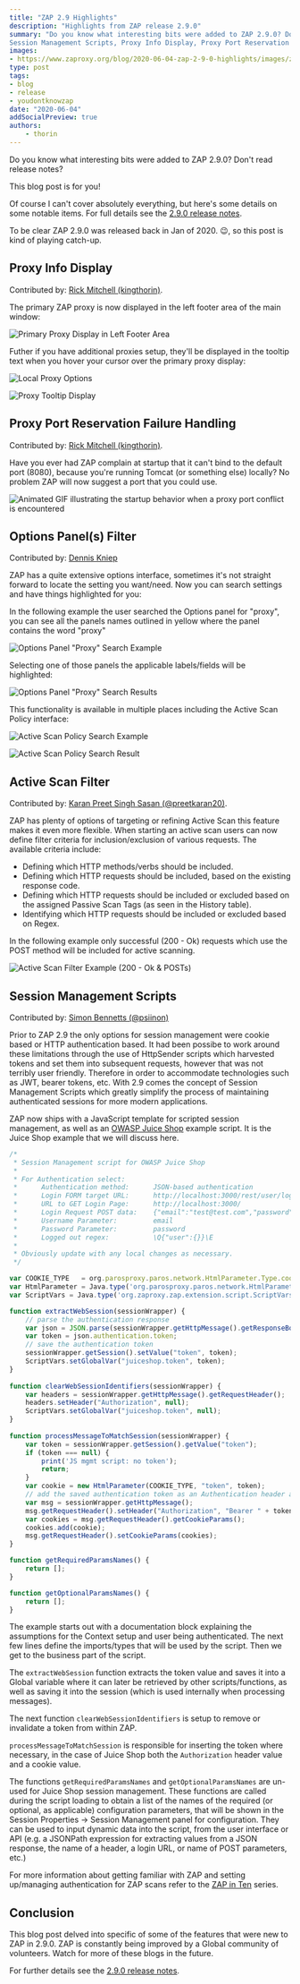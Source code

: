 ```yaml
---
title: "ZAP 2.9 Highlights"
description: "Highlights from ZAP release 2.9.0"
summary: "Do you know what interesting bits were added to ZAP 2.9.0? Don't read release notes? This blog post is for you! 
Session Management Scripts, Proxy Info Display, Proxy Port Reservation Failure Handling, Options Panel(s) Filter, Active Scan Filter, and more."
images:
- https://www.zaproxy.org/blog/2020-06-04-zap-2-9-0-highlights/images/zapbot.png
type: post
tags:
- blog
- release
- youdontknowzap
date: "2020-06-04"
addSocialPreview: true
authors:
    - thorin
---
```


Do you know what interesting bits were added to ZAP 2.9.0?
Don't read release notes?

This blog post is for you!

Of course I can't cover absolutely everything, but here's some details on some notable items.
For full details see the [2.9.0 release notes](/docs/desktop/releases/2.9.0/).

To be clear ZAP 2.9.0 was released back in Jan of 2020. &#128521;, so this post is kind of playing catch-up.

## Proxy Info Display

Contributed by: [Rick Mitchell (kingthorin)](https://twitter.com/kingthorin_rm).

The primary ZAP proxy is now displayed in the left footer area of the main window:

![Primary Proxy Display in Left Footer Area](images/footer_proxy.png)

Futher if you have additional proxies setup, they'll be displayed in the tooltip text when you hover your cursor over the primary proxy display:

![Local Proxy Options](images/local_proxy_options.png)

![Proxy Tooltip Display](images/footer_proxy_tooltip.png)

## Proxy Port Reservation Failure Handling

Contributed by: [Rick Mitchell (kingthorin)](https://twitter.com/kingthorin_rm).

Have you ever had ZAP complain at startup that it can't bind to the default port (8080), because you're running Tomcat (or something else) locally? No problem
ZAP will now suggest a port that you could use.

![Animated GIF illustrating the startup behavior when a proxy port conflict is encountered](images/startup_conflict.gif)

## Options Panel(s) Filter

Contributed by: [Dennis Kniep](https://twitter.com/dennis_kniep)

ZAP has a quite extensive options interface, sometimes it's not straight forward to locate the setting you want/need. Now you can search settings
and have things highlighted for you:

In the following example the user searched the Options panel for "proxy", you can see all the panels names outlined in yellow where the panel contains the word "proxy"

![Options Panel "Proxy" Search Example](images/options_search.png)

Selecting one of those panels the applicable labels/fields will be highlighted:

![Options Panel "Proxy" Search Results](images/options_search_result.png)

This functionality is available in multiple places including the Active Scan Policy interface:

![Active Scan Policy Search Example](images/scan_policy_search.png)

![Active Scan Policy Search Result](images/scan_policy_search_result.png)

## Active Scan Filter

Contributed by: [Karan Preet Singh Sasan (@preetkaran20)](https://github.com/preetkaran20).

ZAP has plenty of options of targeting or refining Active Scan this feature makes it even more flexible. When starting an active scan users can now define filter criteria for inclusion/exclusion of various requests. The available criteria include:

- Defining which HTTP methods/verbs should be included.
- Defining which HTTP requests should be included, based on the existing response code.
- Defining which HTTP requests should be included or excluded based on the assigned Passive Scan Tags (as seen in the History table).
- Identifying which HTTP requests should be included or excluded based on Regex.

In the following example only successful (200 - Ok) requests which use the POST method will be included for active scanning.

![Active Scan Filter Example (200 - Ok & POSTs)](images/scan_filter.png)

## Session Management Scripts

Contributed by: [Simon Bennetts (@psiinon)](https://twitter.com/psiinon)

Prior to ZAP 2.9 the only options for session management were cookie based or HTTP authentication based. It had been possibe to work around these limitations through 
the use of HttpSender scripts which harvested tokens and set them into subsequent requests, however that was not terribly user friendly. Therefore in order to 
accommodate technologies such as JWT, bearer tokens, etc. With 2.9 comes the concept of Session Management Scripts which greatly simplify the process of maintaining 
authenticated sessions for more modern applications.

ZAP now ships with a JavaScript template for scripted session management, as well as an [OWASP Juice Shop](https://owasp.org/www-project-juice-shop/) example script. 
It is the Juice Shop example that we will discuss here.

```JavaScript
/*
 * Session Management script for OWASP Juice Shop
 * 
 * For Authentication select:
 * 		Authentication method:		JSON-based authentication
 * 		Login FORM target URL:		http://localhost:3000/rest/user/login
 * 		URL to GET Login Page:		http://localhost:3000/
 * 		Login Request POST data:	{"email":"test@test.com","password":"test1"}
 * 		Username Parameter:			email
 * 		Password Parameter:			password
 * 		Logged out regex:			\Q{"user":{}}\E
 * 
 * Obviously update with any local changes as necessary.
 */

var COOKIE_TYPE   = org.parosproxy.paros.network.HtmlParameter.Type.cookie;
var HtmlParameter = Java.type('org.parosproxy.paros.network.HtmlParameter')
var ScriptVars = Java.type('org.zaproxy.zap.extension.script.ScriptVars');

function extractWebSession(sessionWrapper) {
	// parse the authentication response
	var json = JSON.parse(sessionWrapper.getHttpMessage().getResponseBody().toString());
	var token = json.authentication.token;
	// save the authentication token
	sessionWrapper.getSession().setValue("token", token);
	ScriptVars.setGlobalVar("juiceshop.token", token);
}
    	
function clearWebSessionIdentifiers(sessionWrapper) {
	var headers = sessionWrapper.getHttpMessage().getRequestHeader();
	headers.setHeader("Authorization", null);
	ScriptVars.setGlobalVar("juiceshop.token", null);
}
    	
function processMessageToMatchSession(sessionWrapper) {
	var token = sessionWrapper.getSession().getValue("token");
	if (token === null) {
		print('JS mgmt script: no token');
		return;
	}
	var cookie = new HtmlParameter(COOKIE_TYPE, "token", token);
	// add the saved authentication token as an Authentication header and a cookie
	var msg = sessionWrapper.getHttpMessage();
	msg.getRequestHeader().setHeader("Authorization", "Bearer " + token);
	var cookies = msg.getRequestHeader().getCookieParams();
	cookies.add(cookie);
	msg.getRequestHeader().setCookieParams(cookies);
}

function getRequiredParamsNames() {
	return []; 
}

function getOptionalParamsNames() {
	return [];
}
```

The example starts out with a documentation block explaining the assumptions for the Context setup and user being authenticated. The next few lines define the 
imports/types that will be used by the script. Then we get to the business part of the script.

The `extractWebSession` function extracts the token value and saves it into a Global variable where it can later be retrieved by other scripts/functions, as well as saving it into the session (which is used internally when processing messages).

The next function `clearWebSessionIdentifiers` is setup to remove or invalidate a token from within ZAP.

`processMessageToMatchSession` is responsible for inserting the token where necessary, in the case of Juice Shop both the `Authorization` header value and a 
cookie value.

The functions `getRequiredParamsNames` and `getOptionalParamsNames` are un-used for Juice Shop session management.
These functions are called during the script loading to obtain a list of the names of the required (or optional, as applicable) configuration parameters, 
that will be shown in the Session Properties -> Session Management panel for configuration. They can be used to input dynamic data into the script, 
from the user interface or API (e.g. a JSONPath expression for extracting values from a JSON response, the name of a header, a login URL, or name of POST parameters, etc.)

For more information about getting familiar with ZAP and setting up/managing authentication for ZAP scans refer to the 
[ZAP in Ten](https://www.alldaydevops.com/zap-in-ten) series.

## Conclusion

This blog post delved into specific of some of the features that were new to ZAP in 2.9.0. ZAP is constantly being improved by a Global community 
of volunteers. Watch for more of these blogs in the future.

For further details see the [2.9.0 release notes](/docs/desktop/releases/2.9.0/).

